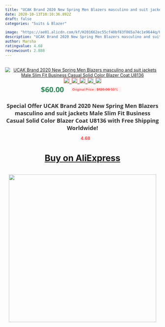 ```yaml
---
title: "UCAK Brand 2020 New Spring Men Blazers masculino and suit jackets Male Slim Fit Business Casual Solid Color Blazer Coat U8136"
date: 2020-10-13T10:10:36.892Z
draft: false
categories: "Suits & Blazer"

image: "https://ae01.alicdn.com/kf/H201662ec55cf40bf83f065a74c1e9644q/UCAK-Brand-2020-New-Spring-Men-Blazers-masculino-and-suit-jackets-Male-Slim-Fit-Business-Casual.jpg"
description: "UCAK Brand 2020 New Spring Men Blazers masculino and suit jackets Male Slim Fit Business Casual Solid Color Blazer Coat U8136"
author: Marsha
ratingvalue: 4.68
reviewcount: 2.888
---
```

<br>
<div style="text-align: center;">
<a href="https://s.click.aliexpress.com/e/_AKMCJT" target="_blank" rel="nofollow noopener noreferrer"><img alt="UCAK Brand 2020 New Spring Men Blazers masculino and suit jackets Male Slim Fit Business Casual Solid Color Blazer Coat U8136" class="magnifier-image" src="https://ae01.alicdn.com/kf/H201662ec55cf40bf83f065a74c1e9644q/UCAK-Brand-2020-New-Spring-Men-Blazers-masculino-and-suit-jackets-Male-Slim-Fit-Business-Casual.jpg_640x640.jpg">
<br>
<img style="border:1px solid salmon" src="https://ae01.alicdn.com/kf/H201662ec55cf40bf83f065a74c1e9644q/UCAK-Brand-2020-New-Spring-Men-Blazers-masculino-and-suit-jackets-Male-Slim-Fit-Business-Casual.jpg_120x120.jpg">&nbsp;&nbsp;<img style="border:1px solid salmon" src="https://ae01.alicdn.com/kf/Ha24b95aba69f42ba976744f4e56fddabr/UCAK-Brand-2020-New-Spring-Men-Blazers-masculino-and-suit-jackets-Male-Slim-Fit-Business-Casual.jpg_120x120.jpg">&nbsp;&nbsp;<img style="border:1px solid salmon" src="https://ae01.alicdn.com/kf/H312bd0fbcf7b4b0798ce79aff6e2f05dd/UCAK-Brand-2020-New-Spring-Men-Blazers-masculino-and-suit-jackets-Male-Slim-Fit-Business-Casual.jpg_120x120.jpg">&nbsp;&nbsp;<img style="border:1px solid salmon" src="https://ae01.alicdn.com/kf/Hf34fe7d4fea64d1da87eb6ab16a81943p/UCAK-Brand-2020-New-Spring-Men-Blazers-masculino-and-suit-jackets-Male-Slim-Fit-Business-Casual.jpg_120x120.jpg">&nbsp;&nbsp;<img style="border:1px solid salmon" src="https://ae01.alicdn.com/kf/H37204920b9754feebabb730c0e14f52eT/UCAK-Brand-2020-New-Spring-Men-Blazers-masculino-and-suit-jackets-Male-Slim-Fit-Business-Casual.jpg_120x120.jpg"></a></div><br0>
<div style="text-align: center;"><span style="background-color: white; border: 0px; box-sizing: border-box; color: seagreen; display: inline-block; font-family: &quot;open sans&quot; , &quot;arial&quot; , &quot;helvetica&quot; , sans-serif , &quot;heiti&quot;; font-size: 24px; font-stretch: inherit; font-weight: 700; line-height: inherit; margin: 0px 10px 0px 0px; padding: 0px; vertical-align: middle;">$60.00 </span>
<span style="background: rgb(255 , 241 , 241); border-radius: 3px; border: 0px; box-sizing: border-box; color: #ff4747; display: inline-block; font-family: inherit; font-size: 12px; font-stretch: inherit; font-style: inherit; font-variant: inherit; font-weight: 600; line-height: inherit; margin: 0px; padding: 2px 5px; transform: scale(0.9); vertical-align: middle;">Original Price : <b style="text-decoration: line-through;">$120.00 </b> 50%&nbsp;&nbsp;</span></div>
<h1 style="color: #333333; display: inline-block; font-family: &quot;open sans&quot; , &quot;arial&quot; , &quot;helvetica&quot; , sans-serif , &quot;heiti&quot;; font-size: 18px; font-stretch: inherit; font-weight: 700; text-align: center;">Special Offer UCAK Brand 2020 New Spring Men Blazers masculino and suit jackets Male Slim Fit Business Casual Solid Color Blazer Coat U8136 with Free Shipping Worldwide!</h1>
<div style="color: #ff4747; text-align: center;">
<img src="https://4.bp.blogspot.com/-M0ZcTcb-5uY/XleCXlxnR4I/AAAAAAAAAEc/OrjgMkXV1oMQFaCRZj5HQwOCBcu3w1FegCPcBGAYYCw/s1600/star.png" style="height: 15px;">&nbsp;<b>4.68</b></div>
<div class="button_cont" align="center"><a class="buynow_a" href="https://s.click.aliexpress.com/e/_AKMCJT" target="_blank" rel="nofollow noopener noreferrer"><H1>Buy on AliExpress</H1></a></div><br>
<div class="separator" style="clear: both; text-align: center;">
<img src="https://lh3.googleusercontent.com/-pTy5HemUv9M/XlePHvY0dAI/AAAAAAAAAE4/0nX5iRUoIWY8eMW9Dpxeirr157OZliDIgCLcBGAsYHQ/s1600/badge.gif" width="480">
</div>
